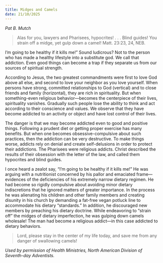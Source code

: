 ```yaml
---
title: Midges and Camels
date: 21/10/2025
---
```


_Pat B. Mutch_

> <p></p>
> Alas for you, lawyers and Pharisees, hypocrites! . . . Blind guides! You strain off a midge, yet gulp down a camel! Matt. 23:23, 24, NEB.

I’m going to be healthy if it kills me!” Sound ludicrous? Not to the person who has made a healthy lifestyle into a substitute god. We call that addiction. Even good things can become a trap if they separate us from our sources of spiritual strength.

According to Jesus, the two greatest commandments were first to love God above all else, and second to love your neighbor as you love yourself. When persons have strong, committed relationships to God (vertical) and to close friends and family (horizontal), they are rich in spirituality. But when something-even religious behavior—becomes the centerpiece of their lives, spirituality vanishes. Gradually such people lose the ability to think and act according to their conscience and values. We observe that they have become addicted to an activity or object and have lost control of their lives.

The danger is that we may become addicted even to good and positive things. Following a prudent diet or getting proper exercise has many benefits. But when one becomes obsessive-compulsive about such practices, then the addiction can be very destructive. To make things worse, addicts rely on denial and create self-delusions in order to protect their addictions. The Pharisees were religious addicts. Christ described the results of their obsession with the letter of the law, and called them hypocrites and blind guides.

I once heard a zealot say, “I’m going to be healthy if it kills me!” He was arguing with a nutritionist concerned by his pallor and emaciated frame—evidences of the deficiencies of his extremely narrow dietary regimen. He had become so rigidly compulsive about avoiding minor dietary indiscretions that he ignored matters of greater importance. In the process he was alienating his children and other family members and creating disunity in his church by demanding a fat-free vegan potluck line to accommodate his dietary “standards.” In addition, he discouraged new members by preaching his dietary doctrine. While endeavoring to “strain off” the midges of dietary imperfection, he was gulping down camels wholesale! The man had become a religious addict—in this case addicted to dietary behaviors.

> <callout></callout>
> Lord, please stay in the center of my life today, and save me from any danger of swallowing camels!

_Used by permission of Health Ministries, North American Division of Seventh-day Adventists._